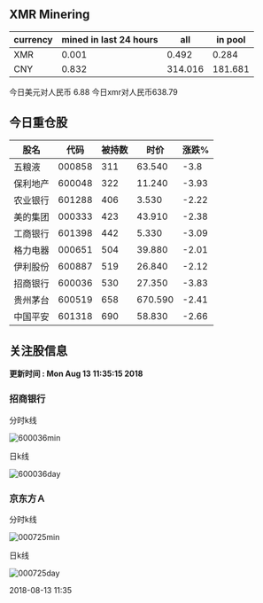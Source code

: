 ## XMR Minering

|currency|mined in last 24 hours|all|in pool|
|---|---|---|---|
|XMR|0.001|0.492|0.284|
|CNY|0.832|314.016|181.681|

今日美元对人民币 6.88	今日xmr对人民币638.79


## 今日重仓股 

|股名|代码|被持数|时价|涨跌%|
|---|---|---|---|---|
|五粮液|000858|311|63.540|-3.8|
|保利地产|600048|322|11.240|-3.93|
|农业银行|601288|406|3.530|-2.22|
|美的集团|000333|423|43.910|-2.38|
|工商银行|601398|442|5.330|-3.09|
|格力电器|000651|504|39.880|-2.01|
|伊利股份|600887|519|26.840|-2.12|
|招商银行|600036|530|27.350|-3.83|
|贵州茅台|600519|658|670.590|-2.41|
|中国平安|601318|690|58.830|-2.66|

## 关注股信息
**更新时间 : Mon Aug 13 11:35:15 2018**
### 招商银行 
分时k线

![600036min](http://image.sinajs.cn/newchart/min/n/sh600036.gif)

日k线

![600036day](http://image.sinajs.cn/newchart/daily/n/sh600036.gif)

### 京东方Ａ 
分时k线

![000725min](http://image.sinajs.cn/newchart/min/n/sz000725.gif)

日k线

![000725day](http://image.sinajs.cn/newchart/daily/n/sz000725.gif)

2018-08-13 11:35
